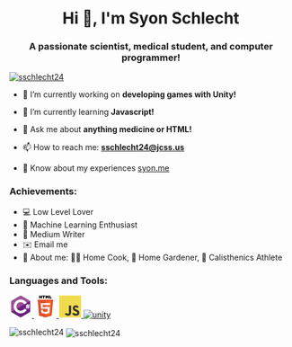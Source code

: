 <h1 align="center">Hi 👋, I'm Syon Schlecht</h1>
<h3 align="center">A passionate scientist, medical student, and computer programmer!</h3>

<p align="left"> <a href="https://github.com/ryo-ma/github-profile-trophy"><img src="https://github-profile-trophy.vercel.app/?username=sschlecht24" alt="sschlecht24" /></a> </p>

- 🔭 I’m currently working on **developing games with Unity!**

- 🌱 I’m currently learning **Javascript!**

- 💬 Ask me about **anything medicine or HTML!**

- 📫 How to reach me: **sschlecht24@jcss.us**

- 📄 Know about my experiences [syon.me](syon.me)

<h3 align="left">Achievements: </h3>

- 💻 Low Level Lover
- 🧠 Machine Learning Enthusiast
- 📖 Medium Writer 
- ✉️ Email me 
- 👦 About me: 👨‍🍳 Home Cook, 🌱 Home Gardener, 💪 Calisthenics Athlete

<p align="left">
</p>

<h3 align="left">Languages and Tools:</h3>
<p align="left"> <a href="https://www.w3schools.com/cs/" target="_blank" rel="noreferrer"> <img src="https://raw.githubusercontent.com/devicons/devicon/master/icons/csharp/csharp-original.svg" alt="csharp" width="40" height="40"/> </a> <a href="https://www.w3.org/html/" target="_blank" rel="noreferrer"> <img src="https://raw.githubusercontent.com/devicons/devicon/master/icons/html5/html5-original-wordmark.svg" alt="html5" width="40" height="40"/> </a> <a href="https://developer.mozilla.org/en-US/docs/Web/JavaScript" target="_blank" rel="noreferrer"> <img src="https://raw.githubusercontent.com/devicons/devicon/master/icons/javascript/javascript-original.svg" alt="javascript" width="40" height="40"/> </a> <a href="https://unity.com/" target="_blank" rel="noreferrer"> <img src="https://www.vectorlogo.zone/logos/unity3d/unity3d-icon.svg" alt="unity" width="40" height="40"/> </a> </p>

<p><img align="left" src="https://github-readme-stats.vercel.app/api/top-langs?username=sschlecht24&show_icons=true&locale=en&layout=compact" alt="sschlecht24" /></p>

<p>&nbsp;<img align="center" src="https://github-readme-stats.vercel.app/api?username=sschlecht24&show_icons=true&locale=en" alt="sschlecht24" /></p>
